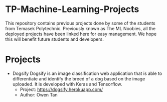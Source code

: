 # TP-Machine-Learning-Projects
This repository contains previous projects done by some of the students from Temasek Polytechnic. Previously known as The ML Noobies, all the deployed projects have been linked here for easy management. We hope this will benefit future students and developers.

# Projects
* Dogsify
Dogsify is an image classification web application that is able to differentiate and identify the breed of a dog based on the image uploaded. It is developed with Keras and Tensorflow.
  * Project: https://dogsify.herokuapp.com/
  * Author: Owen Tan


